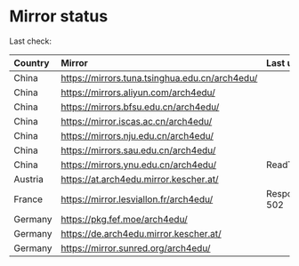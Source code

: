 <script src="./time.js"></script>
# Mirror status
Last check: <script type="text/javascript">localize(1697577306.661473);</script>

|Country|Mirror|Last update|
|:------|:-----|:----------|
|China|https://mirrors.tuna.tsinghua.edu.cn/arch4edu/|<script type="text/javascript">localize(1697524275);</script>|
|China|https://mirrors.aliyun.com/arch4edu/|<script type="text/javascript">localize(1697524275);</script>|
|China|https://mirrors.bfsu.edu.cn/arch4edu/|<script type="text/javascript">localize(1697481218);</script>|
|China|https://mirror.iscas.ac.cn/arch4edu/|<script type="text/javascript">localize(1697524275);</script>|
|China|https://mirrors.nju.edu.cn/arch4edu/|<script type="text/javascript">localize(1697481218);</script>|
|China|https://mirrors.sau.edu.cn/arch4edu/|<script type="text/javascript">localize(1697567745);</script>|
|China|https://mirrors.ynu.edu.cn/arch4edu/|ReadTimeout|
|Austria|https://at.arch4edu.mirror.kescher.at/|<script type="text/javascript">localize(1697567745);</script>|
|France|https://mirror.lesviallon.fr/arch4edu/|Response 502|
|Germany|https://pkg.fef.moe/arch4edu/|<script type="text/javascript">localize(1697567745);</script>|
|Germany|https://de.arch4edu.mirror.kescher.at/|<script type="text/javascript">localize(1697567745);</script>|
|Germany|https://mirror.sunred.org/arch4edu/|<script type="text/javascript">localize(1697567745);</script>|

<script src="./tablefilter/tablefilter.js"></script>
<script src="./table.js"></script>